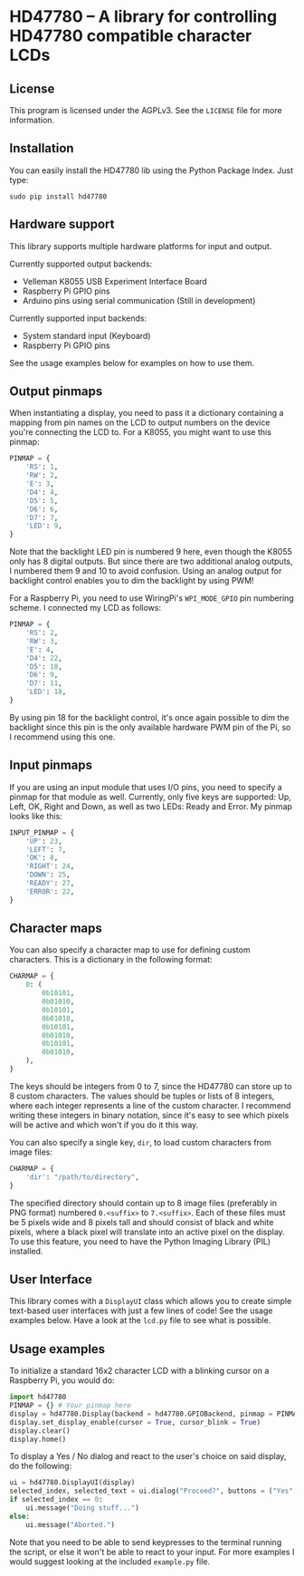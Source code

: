HD47780 – A library for controlling HD47780 compatible character LCDs
=====================================================================

License
-------
This program is licensed under the AGPLv3. See the `LICENSE` file for more information.

Installation
------------
You can easily install the HD47780 lib using the Python Package Index. Just type:

	sudo pip install hd47780

Hardware support
----------------
This library supports multiple hardware platforms for input and output.

Currently supported output backends:
* Velleman K8055 USB Experiment Interface Board
* Raspberry Pi GPIO pins
* Arduino pins using serial communication (Still in development)

Currently supported input backends:
* System standard input (Keyboard)
* Raspberry Pi GPIO pins

See the usage examples below for examples on how to use them.

Output pinmaps
--------------
When instantiating a display, you need to pass it a dictionary containing a mapping from pin names on the LCD to output numbers on the device you're connecting the LCD to.
For a K8055, you might want to use this pinmap:

```python
PINMAP = {
	'RS': 1,
	'RW': 2,
	'E': 3,
	'D4': 4,
	'D5': 5,
	'D6': 6,
	'D7': 7,
	'LED': 9,
}
```

Note that the backlight LED pin is numbered 9 here, even though the K8055 only has 8 digital outputs. But since there are two additional analog outputs, I numbered them 9 and 10 to avoid confusion.
Using an analog output for backlight control enables you to dim the backlight by using PWM!

For a Raspberry Pi, you need to use WiringPi's `WPI_MODE_GPIO` pin numbering scheme. I connected my LCD as follows:

```python
PINMAP = {
	'RS': 2,
	'RW': 3,
	'E': 4,
	'D4': 22,
	'D5': 10,
	'D6': 9,
	'D7': 11,
	'LED': 18,
}
```

By using pin 18 for the backlight control, it's once again possible to dim the backlight since this pin is the only available hardware PWM pin of the Pi, so I recommend using this one.

Input pinmaps
-------------
If you are using an input module that uses I/O pins, you need to specify a pinmap for that module as well.
Currently, only five keys are supported: Up, Left, OK, Right and Down, as well as two LEDs: Ready and Error.
My pinmap looks like this:

```python
INPUT_PINMAP = {
	'UP': 23,
	'LEFT': 7,
	'OK': 8,
	'RIGHT': 24,
	'DOWN': 25,
	'READY': 27,
	'ERROR': 22,
}
```

Character maps
--------------
You can also specify a character map to use for defining custom characters. This is a dictionary in the following format:

```python
CHARMAP = {
	0: (
		0b10101,
		0b01010,
		0b10101,
		0b01010,
		0b10101,
		0b01010,
		0b10101,
		0b01010,
	),
}
```

The keys should be integers from 0 to 7, since the HD47780 can store up to 8 custom characters.
The values should be tuples or lists of 8 integers, where each integer represents a line of the custom character. I recommend writing these integers in binary notation, since it's easy to see which pixels will be active and which won't if you do it this way.

You can also specify a single key, `dir`, to load custom characters from image files:

```python
CHARMAP = {
	'dir': "/path/to/directory",
}
```

The specified directory should contain up to 8 image files (preferably in PNG format) numbered `0.<suffix>` to `7.<suffix>`. Each of these files must be 5 pixels wide and 8 pixels tall and should consist of black and white pixels, where a black pixel will translate into an active pixel on the display.
To use this feature, you need to have the Python Imaging Library (PIL) installed.

User Interface
--------------
This library comes with a `DisplayUI` class which allows you to create simple text-based user interfaces with just a few lines of code!
See the usage examples below. Have a look at the `lcd.py` file to see what is possible.

Usage examples
--------------
To initialize a standard 16x2 character LCD with a blinking cursor on a Raspberry Pi, you would do:

```python
import hd47780
PINMAP = {} # Your pinmap here
display = hd47780.Display(backend = hd47780.GPIOBackend, pinmap = PINMAP, lines = 2, columns = 16)
display.set_display_enable(cursor = True, cursor_blink = True)
display.clear()
display.home()
```

To display a Yes / No dialog and react to the user's choice on said display, do the following:

```python
ui = hd47780.DisplayUI(display)
selected_index, selected_text = ui.dialog("Proceed?", buttons = ("Yes", "No"))
if selected_index == 0:
	ui.message("Doing stuff...")
else:
	ui.message("Aborted.")
```

Note that you need to be able to send keypresses to the terminal running the script, or else it won't be able to react to your input.
For more examples I would suggest looking at the included `example.py` file.
